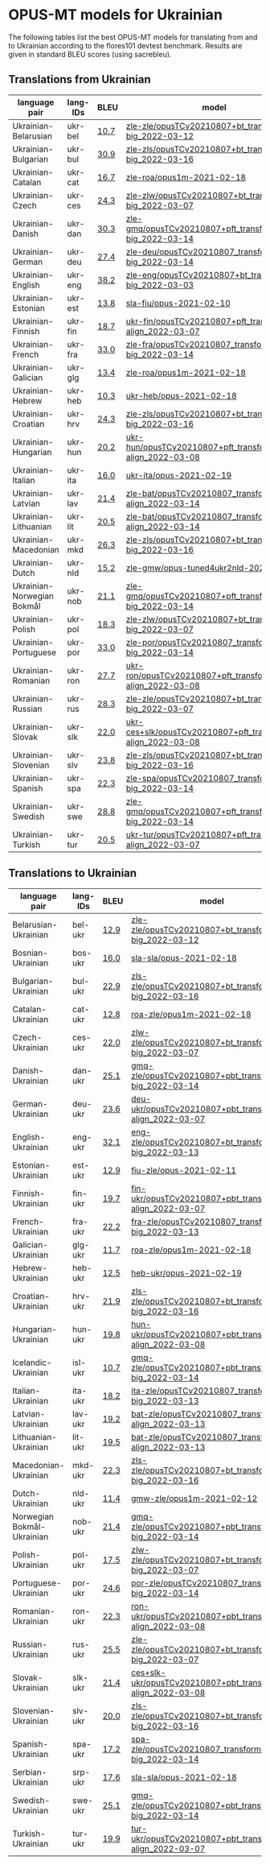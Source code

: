 # OPUS-MT models for Ukrainian

The following tables list the best OPUS-MT models for translating from and to Ukrainian according to the flores101 devtest benchmark. Results are given in standard BLEU scores (using sacrebleu).

## Translations from Ukrainian

| language pair | lang-IDs | BLEU | model |
|---------------|----------|------|-------|
| Ukrainian-Belarusian | ukr-bel | [10.7](https://github.com/Helsinki-NLP/OPUS-MT-train/blob/puhti/scores/ukr-bel/flores101-devtest/bleu-scores.txt) | [zle-zle/opusTCv20210807+bt_transformer-big_2022-03-12](https://object.pouta.csc.fi/Tatoeba-MT-models/zle-zle/opusTCv20210807+bt_transformer-big_2022-03-12.zip) |
| Ukrainian-Bulgarian | ukr-bul | [30.9](https://github.com/Helsinki-NLP/OPUS-MT-train/blob/puhti/scores/ukr-bul/flores101-devtest/bleu-scores.txt) | [zle-zls/opusTCv20210807+bt_transformer-big_2022-03-16](https://object.pouta.csc.fi/Tatoeba-MT-models/zle-zls/opusTCv20210807+bt_transformer-big_2022-03-16.zip) |
| Ukrainian-Catalan | ukr-cat | [16.7](https://github.com/Helsinki-NLP/OPUS-MT-train/blob/puhti/scores/ukr-cat/flores101-devtest/bleu-scores.txt) | [zle-roa/opus1m-2021-02-18](https://object.pouta.csc.fi/Tatoeba-MT-models/zle-roa/opus1m-2021-02-18.zip) |
| Ukrainian-Czech | ukr-ces | [24.3](https://github.com/Helsinki-NLP/OPUS-MT-train/blob/puhti/scores/ukr-ces/flores101-devtest/bleu-scores.txt) | [zle-zlw/opusTCv20210807+bt_transformer-big_2022-03-07](https://object.pouta.csc.fi/Tatoeba-MT-models/zle-zlw/opusTCv20210807+bt_transformer-big_2022-03-07.zip) |
| Ukrainian-Danish | ukr-dan | [30.3](https://github.com/Helsinki-NLP/OPUS-MT-train/blob/puhti/scores/ukr-dan/flores101-devtest/bleu-scores.txt) | [zle-gmq/opusTCv20210807+pft_transformer-big_2022-03-14](https://object.pouta.csc.fi/Tatoeba-MT-models/zle-gmq/opusTCv20210807+pft_transformer-big_2022-03-14.zip) |
| Ukrainian-German | ukr-deu | [27.4](https://github.com/Helsinki-NLP/OPUS-MT-train/blob/puhti/scores/ukr-deu/flores101-devtest/bleu-scores.txt) | [zle-deu/opusTCv20210807_transformer-big_2022-03-14](https://object.pouta.csc.fi/Tatoeba-MT-models/zle-deu/opusTCv20210807_transformer-big_2022-03-14.zip) |
| Ukrainian-English | ukr-eng | [38.2](https://github.com/Helsinki-NLP/OPUS-MT-train/blob/puhti/scores/ukr-eng/flores101-devtest/bleu-scores.txt) | [zle-eng/opusTCv20210807+bt_transformer-big_2022-03-03](https://object.pouta.csc.fi/Tatoeba-MT-models/zle-eng/opusTCv20210807+bt_transformer-big_2022-03-03.zip) |
| Ukrainian-Estonian | ukr-est | [13.8](https://github.com/Helsinki-NLP/OPUS-MT-train/blob/puhti/scores/ukr-est/flores101-devtest/bleu-scores.txt) | [sla-fiu/opus-2021-02-10](https://object.pouta.csc.fi/Tatoeba-MT-models/sla-fiu/opus-2021-02-10.zip) |
| Ukrainian-Finnish | ukr-fin | [18.7](https://github.com/Helsinki-NLP/OPUS-MT-train/blob/puhti/scores/ukr-fin/flores101-devtest/bleu-scores.txt) | [ukr-fin/opusTCv20210807+pft_transformer-align_2022-03-07](https://object.pouta.csc.fi/Tatoeba-MT-models/ukr-fin/opusTCv20210807+pft_transformer-align_2022-03-07.zip) |
| Ukrainian-French | ukr-fra | [33.0](https://github.com/Helsinki-NLP/OPUS-MT-train/blob/puhti/scores/ukr-fra/flores101-devtest/bleu-scores.txt) | [zle-fra/opusTCv20210807_transformer-big_2022-03-14](https://object.pouta.csc.fi/Tatoeba-MT-models/zle-fra/opusTCv20210807_transformer-big_2022-03-14.zip) |
| Ukrainian-Galician | ukr-glg | [13.4](https://github.com/Helsinki-NLP/OPUS-MT-train/blob/puhti/scores/ukr-glg/flores101-devtest/bleu-scores.txt) | [zle-roa/opus1m-2021-02-18](https://object.pouta.csc.fi/Tatoeba-MT-models/zle-roa/opus1m-2021-02-18.zip) |
| Ukrainian-Hebrew | ukr-heb | [10.3](https://github.com/Helsinki-NLP/OPUS-MT-train/blob/puhti/scores/ukr-heb/flores101-devtest/bleu-scores.txt) | [ukr-heb/opus-2021-02-18](https://object.pouta.csc.fi/Tatoeba-MT-models/ukr-heb/opus-2021-02-18.zip) |
| Ukrainian-Croatian | ukr-hrv | [24.3](https://github.com/Helsinki-NLP/OPUS-MT-train/blob/puhti/scores/ukr-hrv/flores101-devtest/bleu-scores.txt) | [zle-zls/opusTCv20210807+bt_transformer-big_2022-03-16](https://object.pouta.csc.fi/Tatoeba-MT-models/zle-zls/opusTCv20210807+bt_transformer-big_2022-03-16.zip) |
| Ukrainian-Hungarian | ukr-hun | [20.2](https://github.com/Helsinki-NLP/OPUS-MT-train/blob/puhti/scores/ukr-hun/flores101-devtest/bleu-scores.txt) | [ukr-hun/opusTCv20210807+pft_transformer-align_2022-03-08](https://object.pouta.csc.fi/Tatoeba-MT-models/ukr-hun/opusTCv20210807+pft_transformer-align_2022-03-08.zip) |
| Ukrainian-Italian | ukr-ita | [16.0](https://github.com/Helsinki-NLP/OPUS-MT-train/blob/puhti/scores/ukr-ita/flores101-devtest/bleu-scores.txt) | [ukr-ita/opus-2021-02-19](https://object.pouta.csc.fi/Tatoeba-MT-models/ukr-ita/opus-2021-02-19.zip) |
| Ukrainian-Latvian | ukr-lav | [21.4](https://github.com/Helsinki-NLP/OPUS-MT-train/blob/puhti/scores/ukr-lav/flores101-devtest/bleu-scores.txt) | [zle-bat/opusTCv20210807_transformer-align_2022-03-14](https://object.pouta.csc.fi/Tatoeba-MT-models/zle-bat/opusTCv20210807_transformer-align_2022-03-14.zip) |
| Ukrainian-Lithuanian | ukr-lit | [20.5](https://github.com/Helsinki-NLP/OPUS-MT-train/blob/puhti/scores/ukr-lit/flores101-devtest/bleu-scores.txt) | [zle-bat/opusTCv20210807_transformer-align_2022-03-14](https://object.pouta.csc.fi/Tatoeba-MT-models/zle-bat/opusTCv20210807_transformer-align_2022-03-14.zip) |
| Ukrainian-Macedonian | ukr-mkd | [26.3](https://github.com/Helsinki-NLP/OPUS-MT-train/blob/puhti/scores/ukr-mkd/flores101-devtest/bleu-scores.txt) | [zle-zls/opusTCv20210807+bt_transformer-big_2022-03-16](https://object.pouta.csc.fi/Tatoeba-MT-models/zle-zls/opusTCv20210807+bt_transformer-big_2022-03-16.zip) |
| Ukrainian-Dutch | ukr-nld | [15.2](https://github.com/Helsinki-NLP/OPUS-MT-train/blob/puhti/scores/ukr-nld/flores101-devtest/bleu-scores.txt) | [zle-gmw/opus-tuned4ukr2nld-2021-01-18](https://object.pouta.csc.fi/Tatoeba-MT-models/zle-gmw/opus-tuned4ukr2nld-2021-01-18.zip) |
| Ukrainian-Norwegian Bokmål | ukr-nob | [21.1](https://github.com/Helsinki-NLP/OPUS-MT-train/blob/puhti/scores/ukr-nob/flores101-devtest/bleu-scores.txt) | [zle-gmq/opusTCv20210807+pft_transformer-big_2022-03-14](https://object.pouta.csc.fi/Tatoeba-MT-models/zle-gmq/opusTCv20210807+pft_transformer-big_2022-03-14.zip) |
| Ukrainian-Polish | ukr-pol | [18.3](https://github.com/Helsinki-NLP/OPUS-MT-train/blob/puhti/scores/ukr-pol/flores101-devtest/bleu-scores.txt) | [zle-zlw/opusTCv20210807+bt_transformer-big_2022-03-07](https://object.pouta.csc.fi/Tatoeba-MT-models/zle-zlw/opusTCv20210807+bt_transformer-big_2022-03-07.zip) |
| Ukrainian-Portuguese | ukr-por | [33.0](https://github.com/Helsinki-NLP/OPUS-MT-train/blob/puhti/scores/ukr-por/flores101-devtest/bleu-scores.txt) | [zle-por/opusTCv20210807_transformer-big_2022-03-14](https://object.pouta.csc.fi/Tatoeba-MT-models/zle-por/opusTCv20210807_transformer-big_2022-03-14.zip) |
| Ukrainian-Romanian | ukr-ron | [27.7](https://github.com/Helsinki-NLP/OPUS-MT-train/blob/puhti/scores/ukr-ron/flores101-devtest/bleu-scores.txt) | [ukr-ron/opusTCv20210807+pft_transformer-align_2022-03-08](https://object.pouta.csc.fi/Tatoeba-MT-models/ukr-ron/opusTCv20210807+pft_transformer-align_2022-03-08.zip) |
| Ukrainian-Russian | ukr-rus | [28.3](https://github.com/Helsinki-NLP/OPUS-MT-train/blob/puhti/scores/ukr-rus/flores101-devtest/bleu-scores.txt) | [zle-zle/opusTCv20210807+bt_transformer-big_2022-03-07](https://object.pouta.csc.fi/Tatoeba-MT-models/zle-zle/opusTCv20210807+bt_transformer-big_2022-03-07.zip) |
| Ukrainian-Slovak | ukr-slk | [22.0](https://github.com/Helsinki-NLP/OPUS-MT-train/blob/puhti/scores/ukr-slk/flores101-devtest/bleu-scores.txt) | [ukr-ces+slk/opusTCv20210807+pft_transformer-align_2022-03-08](https://object.pouta.csc.fi/Tatoeba-MT-models/ukr-ces+slk/opusTCv20210807+pft_transformer-align_2022-03-08.zip) |
| Ukrainian-Slovenian | ukr-slv | [23.8](https://github.com/Helsinki-NLP/OPUS-MT-train/blob/puhti/scores/ukr-slv/flores101-devtest/bleu-scores.txt) | [zle-zls/opusTCv20210807+bt_transformer-big_2022-03-16](https://object.pouta.csc.fi/Tatoeba-MT-models/zle-zls/opusTCv20210807+bt_transformer-big_2022-03-16.zip) |
| Ukrainian-Spanish | ukr-spa | [22.3](https://github.com/Helsinki-NLP/OPUS-MT-train/blob/puhti/scores/ukr-spa/flores101-devtest/bleu-scores.txt) | [zle-spa/opusTCv20210807_transformer-big_2022-03-14](https://object.pouta.csc.fi/Tatoeba-MT-models/zle-spa/opusTCv20210807_transformer-big_2022-03-14.zip) |
| Ukrainian-Swedish | ukr-swe | [28.8](https://github.com/Helsinki-NLP/OPUS-MT-train/blob/puhti/scores/ukr-swe/flores101-devtest/bleu-scores.txt) | [zle-gmq/opusTCv20210807+pft_transformer-big_2022-03-14](https://object.pouta.csc.fi/Tatoeba-MT-models/zle-gmq/opusTCv20210807+pft_transformer-big_2022-03-14.zip) |
| Ukrainian-Turkish | ukr-tur | [20.5](https://github.com/Helsinki-NLP/OPUS-MT-train/blob/puhti/scores/ukr-tur/flores101-devtest/bleu-scores.txt) | [ukr-tur/opusTCv20210807+pft_transformer-align_2022-03-07](https://object.pouta.csc.fi/Tatoeba-MT-models/ukr-tur/opusTCv20210807+pft_transformer-align_2022-03-07.zip) |

## Translations to Ukrainian

| language pair | lang-IDs | BLEU | model |
|---------------|----------|------|-------|
| Belarusian-Ukrainian | bel-ukr | [12.9](https://github.com/Helsinki-NLP/OPUS-MT-train/blob/puhti/scores/bel-ukr/flores101-devtest/bleu-scores.txt) | [zle-zle/opusTCv20210807+bt_transformer-big_2022-03-12](https://object.pouta.csc.fi/Tatoeba-MT-models/zle-zle/opusTCv20210807+bt_transformer-big_2022-03-12.zip) |
| Bosnian-Ukrainian | bos-ukr | [16.0](https://github.com/Helsinki-NLP/OPUS-MT-train/blob/puhti/scores/bos-ukr/flores101-devtest/bleu-scores.txt) | [sla-sla/opus-2021-02-18](https://object.pouta.csc.fi/Tatoeba-MT-models/sla-sla/opus-2021-02-18.zip) |
| Bulgarian-Ukrainian | bul-ukr | [22.9](https://github.com/Helsinki-NLP/OPUS-MT-train/blob/puhti/scores/bul-ukr/flores101-devtest/bleu-scores.txt) | [zls-zle/opusTCv20210807+bt_transformer-big_2022-03-16](https://object.pouta.csc.fi/Tatoeba-MT-models/zls-zle/opusTCv20210807+bt_transformer-big_2022-03-16.zip) |
| Catalan-Ukrainian | cat-ukr | [12.8](https://github.com/Helsinki-NLP/OPUS-MT-train/blob/puhti/scores/cat-ukr/flores101-devtest/bleu-scores.txt) | [roa-zle/opus1m-2021-02-18](https://object.pouta.csc.fi/Tatoeba-MT-models/roa-zle/opus1m-2021-02-18.zip) |
| Czech-Ukrainian | ces-ukr | [22.0](https://github.com/Helsinki-NLP/OPUS-MT-train/blob/puhti/scores/ces-ukr/flores101-devtest/bleu-scores.txt) | [zlw-zle/opusTCv20210807+bt_transformer-big_2022-03-07](https://object.pouta.csc.fi/Tatoeba-MT-models/zlw-zle/opusTCv20210807+bt_transformer-big_2022-03-07.zip) |
| Danish-Ukrainian | dan-ukr | [25.1](https://github.com/Helsinki-NLP/OPUS-MT-train/blob/puhti/scores/dan-ukr/flores101-devtest/bleu-scores.txt) | [gmq-zle/opusTCv20210807+pbt_transformer-big_2022-03-14](https://object.pouta.csc.fi/Tatoeba-MT-models/gmq-zle/opusTCv20210807+pbt_transformer-big_2022-03-14.zip) |
| German-Ukrainian | deu-ukr | [23.6](https://github.com/Helsinki-NLP/OPUS-MT-train/blob/puhti/scores/deu-ukr/flores101-devtest/bleu-scores.txt) | [deu-ukr/opusTCv20210807+pbt_transformer-align_2022-03-07](https://object.pouta.csc.fi/Tatoeba-MT-models/deu-ukr/opusTCv20210807+pbt_transformer-align_2022-03-07.zip) |
| English-Ukrainian | eng-ukr | [32.1](https://github.com/Helsinki-NLP/OPUS-MT-train/blob/puhti/scores/eng-ukr/flores101-devtest/bleu-scores.txt) | [eng-zle/opusTCv20210807+bt_transformer-big_2022-03-13](https://object.pouta.csc.fi/Tatoeba-MT-models/eng-zle/opusTCv20210807+bt_transformer-big_2022-03-13.zip) |
| Estonian-Ukrainian | est-ukr | [12.9](https://github.com/Helsinki-NLP/OPUS-MT-train/blob/puhti/scores/est-ukr/flores101-devtest/bleu-scores.txt) | [fiu-zle/opus-2021-02-11](https://object.pouta.csc.fi/Tatoeba-MT-models/fiu-zle/opus-2021-02-11.zip) |
| Finnish-Ukrainian | fin-ukr | [19.7](https://github.com/Helsinki-NLP/OPUS-MT-train/blob/puhti/scores/fin-ukr/flores101-devtest/bleu-scores.txt) | [fin-ukr/opusTCv20210807+pbt_transformer-align_2022-03-07](https://object.pouta.csc.fi/Tatoeba-MT-models/fin-ukr/opusTCv20210807+pbt_transformer-align_2022-03-07.zip) |
| French-Ukrainian | fra-ukr | [22.2](https://github.com/Helsinki-NLP/OPUS-MT-train/blob/puhti/scores/fra-ukr/flores101-devtest/bleu-scores.txt) | [fra-zle/opusTCv20210807_transformer-big_2022-03-13](https://object.pouta.csc.fi/Tatoeba-MT-models/fra-zle/opusTCv20210807_transformer-big_2022-03-13.zip) |
| Galician-Ukrainian | glg-ukr | [11.7](https://github.com/Helsinki-NLP/OPUS-MT-train/blob/puhti/scores/glg-ukr/flores101-devtest/bleu-scores.txt) | [roa-zle/opus1m-2021-02-18](https://object.pouta.csc.fi/Tatoeba-MT-models/roa-zle/opus1m-2021-02-18.zip) |
| Hebrew-Ukrainian | heb-ukr | [12.5](https://github.com/Helsinki-NLP/OPUS-MT-train/blob/puhti/scores/heb-ukr/flores101-devtest/bleu-scores.txt) | [heb-ukr/opus-2021-02-19](https://object.pouta.csc.fi/Tatoeba-MT-models/heb-ukr/opus-2021-02-19.zip) |
| Croatian-Ukrainian | hrv-ukr | [21.9](https://github.com/Helsinki-NLP/OPUS-MT-train/blob/puhti/scores/hrv-ukr/flores101-devtest/bleu-scores.txt) | [zls-zle/opusTCv20210807+bt_transformer-big_2022-03-16](https://object.pouta.csc.fi/Tatoeba-MT-models/zls-zle/opusTCv20210807+bt_transformer-big_2022-03-16.zip) |
| Hungarian-Ukrainian | hun-ukr | [19.8](https://github.com/Helsinki-NLP/OPUS-MT-train/blob/puhti/scores/hun-ukr/flores101-devtest/bleu-scores.txt) | [hun-ukr/opusTCv20210807+pbt_transformer-align_2022-03-08](https://object.pouta.csc.fi/Tatoeba-MT-models/hun-ukr/opusTCv20210807+pbt_transformer-align_2022-03-08.zip) |
| Icelandic-Ukrainian | isl-ukr | [10.7](https://github.com/Helsinki-NLP/OPUS-MT-train/blob/puhti/scores/isl-ukr/flores101-devtest/bleu-scores.txt) | [gmq-zle/opusTCv20210807+pbt_transformer-big_2022-03-14](https://object.pouta.csc.fi/Tatoeba-MT-models/gmq-zle/opusTCv20210807+pbt_transformer-big_2022-03-14.zip) |
| Italian-Ukrainian | ita-ukr | [18.2](https://github.com/Helsinki-NLP/OPUS-MT-train/blob/puhti/scores/ita-ukr/flores101-devtest/bleu-scores.txt) | [ita-zle/opusTCv20210807_transformer-big_2022-03-13](https://object.pouta.csc.fi/Tatoeba-MT-models/ita-zle/opusTCv20210807_transformer-big_2022-03-13.zip) |
| Latvian-Ukrainian | lav-ukr | [19.2](https://github.com/Helsinki-NLP/OPUS-MT-train/blob/puhti/scores/lav-ukr/flores101-devtest/bleu-scores.txt) | [bat-zle/opusTCv20210807_transformer-align_2022-03-13](https://object.pouta.csc.fi/Tatoeba-MT-models/bat-zle/opusTCv20210807_transformer-align_2022-03-13.zip) |
| Lithuanian-Ukrainian | lit-ukr | [19.5](https://github.com/Helsinki-NLP/OPUS-MT-train/blob/puhti/scores/lit-ukr/flores101-devtest/bleu-scores.txt) | [bat-zle/opusTCv20210807_transformer-align_2022-03-13](https://object.pouta.csc.fi/Tatoeba-MT-models/bat-zle/opusTCv20210807_transformer-align_2022-03-13.zip) |
| Macedonian-Ukrainian | mkd-ukr | [22.3](https://github.com/Helsinki-NLP/OPUS-MT-train/blob/puhti/scores/mkd-ukr/flores101-devtest/bleu-scores.txt) | [zls-zle/opusTCv20210807+bt_transformer-big_2022-03-16](https://object.pouta.csc.fi/Tatoeba-MT-models/zls-zle/opusTCv20210807+bt_transformer-big_2022-03-16.zip) |
| Dutch-Ukrainian | nld-ukr | [11.4](https://github.com/Helsinki-NLP/OPUS-MT-train/blob/puhti/scores/nld-ukr/flores101-devtest/bleu-scores.txt) | [gmw-zle/opus1m-2021-02-12](https://object.pouta.csc.fi/Tatoeba-MT-models/gmw-zle/opus1m-2021-02-12.zip) |
| Norwegian Bokmål-Ukrainian | nob-ukr | [21.4](https://github.com/Helsinki-NLP/OPUS-MT-train/blob/puhti/scores/nob-ukr/flores101-devtest/bleu-scores.txt) | [gmq-zle/opusTCv20210807+pbt_transformer-big_2022-03-14](https://object.pouta.csc.fi/Tatoeba-MT-models/gmq-zle/opusTCv20210807+pbt_transformer-big_2022-03-14.zip) |
| Polish-Ukrainian | pol-ukr | [17.5](https://github.com/Helsinki-NLP/OPUS-MT-train/blob/puhti/scores/pol-ukr/flores101-devtest/bleu-scores.txt) | [zlw-zle/opusTCv20210807+bt_transformer-big_2022-03-07](https://object.pouta.csc.fi/Tatoeba-MT-models/zlw-zle/opusTCv20210807+bt_transformer-big_2022-03-07.zip) |
| Portuguese-Ukrainian | por-ukr | [24.6](https://github.com/Helsinki-NLP/OPUS-MT-train/blob/puhti/scores/por-ukr/flores101-devtest/bleu-scores.txt) | [por-zle/opusTCv20210807_transformer-big_2022-03-14](https://object.pouta.csc.fi/Tatoeba-MT-models/por-zle/opusTCv20210807_transformer-big_2022-03-14.zip) |
| Romanian-Ukrainian | ron-ukr | [22.3](https://github.com/Helsinki-NLP/OPUS-MT-train/blob/puhti/scores/ron-ukr/flores101-devtest/bleu-scores.txt) | [ron-ukr/opusTCv20210807+pbt_transformer-align_2022-03-08](https://object.pouta.csc.fi/Tatoeba-MT-models/ron-ukr/opusTCv20210807+pbt_transformer-align_2022-03-08.zip) |
| Russian-Ukrainian | rus-ukr | [25.5](https://github.com/Helsinki-NLP/OPUS-MT-train/blob/puhti/scores/rus-ukr/flores101-devtest/bleu-scores.txt) | [zle-zle/opusTCv20210807+bt_transformer-big_2022-03-07](https://object.pouta.csc.fi/Tatoeba-MT-models/zle-zle/opusTCv20210807+bt_transformer-big_2022-03-07.zip) |
| Slovak-Ukrainian | slk-ukr | [21.4](https://github.com/Helsinki-NLP/OPUS-MT-train/blob/puhti/scores/slk-ukr/flores101-devtest/bleu-scores.txt) | [ces+slk-ukr/opusTCv20210807+pbt_transformer-align_2022-03-08](https://object.pouta.csc.fi/Tatoeba-MT-models/ces+slk-ukr/opusTCv20210807+pbt_transformer-align_2022-03-08.zip) |
| Slovenian-Ukrainian | slv-ukr | [20.0](https://github.com/Helsinki-NLP/OPUS-MT-train/blob/puhti/scores/slv-ukr/flores101-devtest/bleu-scores.txt) | [zls-zle/opusTCv20210807+bt_transformer-big_2022-03-16](https://object.pouta.csc.fi/Tatoeba-MT-models/zls-zle/opusTCv20210807+bt_transformer-big_2022-03-16.zip) |
| Spanish-Ukrainian | spa-ukr | [17.2](https://github.com/Helsinki-NLP/OPUS-MT-train/blob/puhti/scores/spa-ukr/flores101-devtest/bleu-scores.txt) | [spa-zle/opusTCv20210807_transformer-big_2022-03-14](https://object.pouta.csc.fi/Tatoeba-MT-models/spa-zle/opusTCv20210807_transformer-big_2022-03-14.zip) |
| Serbian-Ukrainian | srp-ukr | [17.6](https://github.com/Helsinki-NLP/OPUS-MT-train/blob/puhti/scores/srp-ukr/flores101-devtest/bleu-scores.txt) | [sla-sla/opus-2021-02-18](https://object.pouta.csc.fi/Tatoeba-MT-models/sla-sla/opus-2021-02-18.zip) |
| Swedish-Ukrainian | swe-ukr | [25.1](https://github.com/Helsinki-NLP/OPUS-MT-train/blob/puhti/scores/swe-ukr/flores101-devtest/bleu-scores.txt) | [gmq-zle/opusTCv20210807+pbt_transformer-big_2022-03-14](https://object.pouta.csc.fi/Tatoeba-MT-models/gmq-zle/opusTCv20210807+pbt_transformer-big_2022-03-14.zip) |
| Turkish-Ukrainian | tur-ukr | [19.9](https://github.com/Helsinki-NLP/OPUS-MT-train/blob/puhti/scores/tur-ukr/flores101-devtest/bleu-scores.txt) | [tur-ukr/opusTCv20210807+pbt_transformer-align_2022-03-07](https://object.pouta.csc.fi/Tatoeba-MT-models/tur-ukr/opusTCv20210807+pbt_transformer-align_2022-03-07.zip) |
